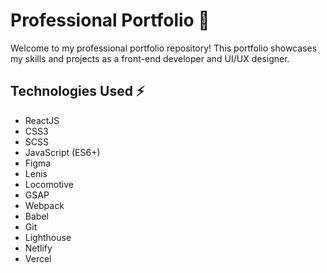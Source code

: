 # Professional Portfolio 🚀

Welcome to my professional portfolio repository! This portfolio showcases my skills and projects as a front-end developer and UI/UX designer.

## Technologies Used ⚡

- ReactJS
- CSS3
- SCSS
- JavaScript (ES6+)
- Figma
- Lenis
- Locomotive
- GSAP
- Webpack
- Babel
- Git
- Lighthouse
- Netlify
- Vercel 
